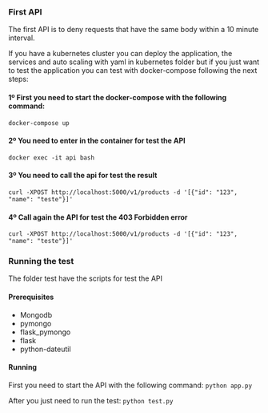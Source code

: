 ### First API
The first API is to deny requests that have the same body within a 10 minute interval.

If you have a kubernetes cluster you can deploy the application, the services and auto scaling with yaml in kubernetes folder but if you just want to test the application you can test with docker-compose following the next steps:
#### 1º First you need to start the docker-compose with the following command:
```docker-compose up```
#### 2º You need to enter in the container for test the API
```docker exec -it api bash```
#### 3º You need to call the api for test the result
```curl -XPOST http://localhost:5000/v1/products -d '[{"id": "123", "name": "teste"}]'```
#### 4º Call again the API for test the 403 Forbidden error
```curl -XPOST http://localhost:5000/v1/products -d '[{"id": "123", "name": "teste"}]'```

### Running the test
The folder test have the scripts for test the API
#### Prerequisites
* Mongodb
* pymongo
* flask_pymongo
* flask
* python-dateutil

#### Running
First you need to start the API with the following command:
```python app.py```

After you just need to run the test:
```python test.py```
